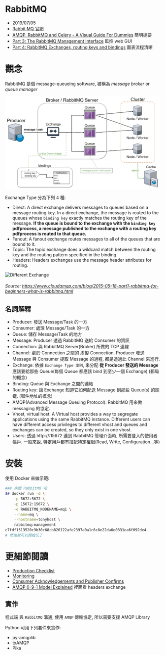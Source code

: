 # RabbitMQ

- 2019/07/05
- [Rabbit MQ 官網](https://www.rabbitmq.com/)
- [AMQP, RabbitMQ and Celery - A Visual Guide For Dummies](https://www.abhishek-tiwari.com/amqp-rabbitmq-and-celery-a-visual-guide-for-dummies/) 簡明扼要
- [Part 3: The RabbitMQ Management Interface](https://www.cloudamqp.com/blog/2015-05-27-part3-rabbitmq-for-beginners_the-management-interface.html) 監控 web GUI
- [Part 4: RabbitMQ Exchanges, routing keys and bindings](https://www.cloudamqp.com/blog/2015-09-03-part4-rabbitmq-for-beginners-exchanges-routing-keys-bindings.html) 圖表流程清晰

# 觀念

RabbitMQ 是個 message-queueing software, 被稱為 *message broker* or *queue manager*

![RabbitMQ](/img/RabbitMQ.png)

Exchange Type 分為下列 4 種:

* Direct: A direct exchange delivers messages to queues based on a message routing key. In a direct exchange, the message is routed to the queues whose `binding key` exactly matches the routing key of the message. **If the queue is bound to the exchange with the `binding key` pdfprocess, a message published to the exchange with a routing key pdfprocess is routed to that queue.**
* Fanout: A fanout exchange routes messages to all of the queues that are bound to it.
* Topic: The topic exchange does a wildcard match between the routing key and the routing pattern specified in the binding.
* Headers: Headers exchanges use the message header attributes for routing.

![Different Exchange](https://www.cloudamqp.com/img/blog/exchanges-topic-fanout-direct.png)
###### Source: https://www.cloudamqp.com/blog/2015-05-18-part1-rabbitmq-for-beginners-what-is-rabbitmq.html

## 名詞解釋

* Producer: 發送 Message/Task 的一方
* Consumer: 處理 Message/Task 的一方
* Queue: 儲存 Message/Task 的地方
* Message: Producer 透過 RabbitMQ 送給 Consumer 的資訊
* Connection: 與 RabbitMQ Server(Broker) 所做的 TCP 連線
* Channel: 處於 Connection 之間的 虛擬 Connection. Producer 發送 Message 與 Consumer 提取 Message 的過程, 都是透過此 Channel 來進行.
* Exchange: 依據 `Exchange Type 準則`, 來分配 **從 Producer 發送的 Message** 應該要給那些 Queue(每個 Queue 都應該 bind 到至少一個 Exchange) (郵局的概念)
* Binding: Queue 與 Exchange 之間的連結
* Routing key: 讓 Exchange 知道它如何配送 Message 到那些 Queue(s) 的關鍵. (郵件地址的概念)
* AMQP(Advanced Message Queuing Protocol): RabbitMQ 用來做 messaging 的協定.
* Vhost, virtual host: A Virtual host provides a way to segregate applications using the same RabbitMQ instance. Different users can have different access privileges to different vhost and queues and exchanges can be created, so they only exist in one vhost.
* Users: 透過 http://<HOST>:15672 連到 RabbitMQ 管理介面時, 所需要登入的使用者帳戶. 一般來說, 特定用戶都有搭配特定權限(Read, Write, Configuration...等)


# 安裝

使用 Docker 來做示範:

```bash
### 來個 RabbitMQ 吧
$# docker run -d \
    -p 5672:5672 \
    -p 15672:15672 \
    -e RABBITMQ_NODENAME=mq1 \
    --name=mq \
    --hostname=tonyhost \
    rabbitmq:management
c7fdf1313520c9b30c68cb826122afe2397a0a1c6c8e22da6e0831ea6f092de4
# 然後就可以開始玩了
```

# 更細節閱讀

- [Production Checklist](https://www.rabbitmq.com/production-checklist.html)
- [Monitoring](https://www.rabbitmq.com/monitoring.html)
- [Consumer Acknowledgements and Publisher Confirms](https://www.rabbitmq.com/confirms.html)
- [AMQP 0-9-1 Model Explained](https://www.rabbitmq.com/tutorials/amqp-concepts.html) 裡面看 headers exchange

## 實作

程式端 與 `RabbitMQ` 溝通, 使用 `AMQP` 傳輸協定, 所以需要支援 AMQP Library

Python 可用下列套件來實作:
- py-amqplib
- txAMQP
- Pika
